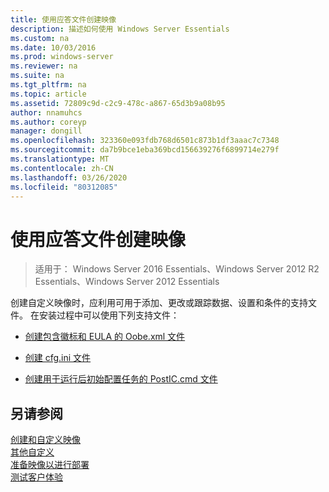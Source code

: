 ```yaml
---
title: 使用应答文件创建映像
description: 描述如何使用 Windows Server Essentials
ms.custom: na
ms.date: 10/03/2016
ms.prod: windows-server
ms.reviewer: na
ms.suite: na
ms.tgt_pltfrm: na
ms.topic: article
ms.assetid: 72809c9d-c2c9-478c-a867-65d3b9a08b95
author: nnamuhcs
ms.author: coreyp
manager: dongill
ms.openlocfilehash: 323360e093fdb768d6501c873b1df3aaac7c7348
ms.sourcegitcommit: da7b9bce1eba369bcd156639276f6899714e279f
ms.translationtype: MT
ms.contentlocale: zh-CN
ms.lasthandoff: 03/26/2020
ms.locfileid: "80312085"
---
```

# <a name="create-an-image-by-using-answer-files"></a>使用应答文件创建映像

>适用于： Windows Server 2016 Essentials、Windows Server 2012 R2 Essentials、Windows Server 2012 Essentials

创建自定义映像时，应利用可用于添加、更改或跟踪数据、设置和条件的支持文件。 在安装过程中可以使用下列支持文件：  
  
-   [创建包含徽标和 EULA 的 Oobe.xml 文件](Create-the-Oobe.xml-File-Including-Logo-and-EULA.md)  
  
-   [创建 cfg.ini 文件](Create-the-Cfg.ini-File.md)  
  
-   [创建用于运行后初始配置任务的 PostIC.cmd 文件](Create-the-PostIC.cmd-File-for-Running-Post-Initial-Configuration-Tasks.md)  
  
## <a name="see-also"></a>另请参阅  
 [创建和自定义映像](Creating-and-Customizing-the-Image.md)   
 [其他自定义](Additional-Customizations.md)   
 [准备映像以进行部署](Preparing-the-Image-for-Deployment.md)   
 [测试客户体验](Testing-the-Customer-Experience.md)
